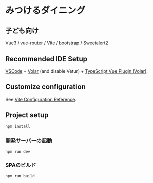 # みつけるダイニング
## 子ども向け

Vue3 / vue-router / Vite / bootstrap / Sweetalert2

## Recommended IDE Setup

[VSCode](https://code.visualstudio.com/) + [Volar](https://marketplace.visualstudio.com/items?itemName=Vue.volar) (and disable Vetur) + [TypeScript Vue Plugin (Volar)](https://marketplace.visualstudio.com/items?itemName=Vue.vscode-typescript-vue-plugin).

## Customize configuration

See [Vite Configuration Reference](https://vitejs.dev/config/).

## Project setup

```sh
npm install
```

### 開発サーバーの起動

```sh
npm run dev
```

### SPAのビルド

```sh
npm run build
```
